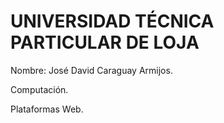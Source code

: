 # UNIVERSIDAD TÉCNICA PARTICULAR DE LOJA


Nombre: José David Caraguay Armijos.


Computación.


Plataformas Web.
